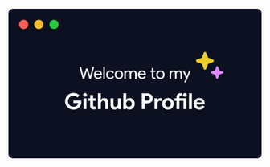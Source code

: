 <div align="center">
  
  ![poster]
  
</div>

[poster]: https://raw.githubusercontent.com/asknkitkr/asknkitkr/df3d41148cd82810c2f7fe7362ed00d327054f82/splash.svg
